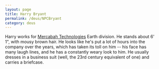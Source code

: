 ```yaml
---
layout: page
title: Harry Bryant
permalink: /deus/NPCBryant
category: deus
---
```

Harry works for [Mercabah Technologies](OrgMercabah) Earth division. He stands about 6' 1&quot;, with mousy brown hair. He looks like he's put a lot of hours into the company over the years, which has taken its toll on him -- his face has many laugh lines, and he has a constantly weary look to him. He usually dresses in a business suit (well, the 23rd century equivalent of one) and carries a briefcase.
